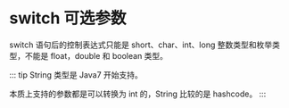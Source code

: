 # switch 可选参数

switch 语句后的控制表达式只能是 short、char、int、long 整数类型和枚举类型，不能是 float，double 和 boolean 类型。

::: tip
String 类型是 Java7 开始支持。

本质上支持的参数都是可以转换为 int 的，String 比较的是 hashcode。
:::
